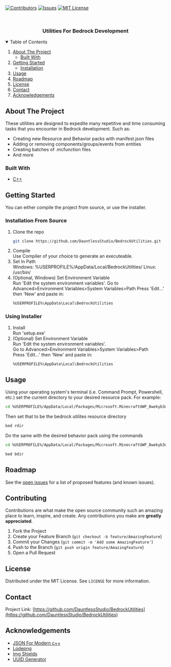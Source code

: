 <!--
*** Thanks for checking out the Best-README-Template. If you have a suggestion
*** that would make this better, please fork the repo and create a pull request
*** or simply open an issue with the tag "enhancement".
*** Thanks again! Now go create something AMAZING! :D
-->



<!-- PROJECT SHIELDS -->
<!--
*** I'm using markdown "reference style" links for readability.
*** Reference links are enclosed in brackets [ ] instead of parentheses ( ).
*** See the bottom of this document for the declaration of the reference variables
*** for contributors-url, forks-url, etc. This is an optional, concise syntax you may use.
*** https://www.markdownguide.org/basic-syntax/#reference-style-links
-->
[![Contributors][contributors-shield]][contributors-url]
[![Issues][issues-shield]][issues-url]
[![MIT License][license-shield]][license-url]


<!-- PROJECT LOGO -->
<br />
<p align="center">
  <a href="https://github.com/DauntlessStudio/BedrockUtilities">
  </a>
  <h3 align="center">Utilities For Bedrock Development</h3>
</p>



<!-- TABLE OF CONTENTS -->
<details open="open">
  <summary>Table of Contents</summary>
  <ol>
    <li>
      <a href="#about-the-project">About The Project</a>
      <ul>
        <li><a href="#built-with">Built With</a></li>
      </ul>
    </li>
    <li>
      <a href="#getting-started">Getting Started</a>
      <ul>
        <li><a href="#installation">Installation</a></li>
      </ul>
    </li>
    <li><a href="#usage">Usage</a></li>
    <li><a href="#roadmap">Roadmap</a></li>
    <li><a href="#license">License</a></li>
    <li><a href="#contact">Contact</a></li>
    <li><a href="#acknowledgements">Acknowledgements</a></li>
  </ol>
</details>



<!-- ABOUT THE PROJECT -->
## About The Project

These utilities are designed to expedite many repetitive and time consuming tasks that you encounter in Bedrock development. Such as:
* Creating new Resource and Behavior packs with manifest.json files
* Adding or removing components/groups/events from entities
* Creating batches of .mcfunction files
* And more

### Built With

* [C++](https://www.cplusplus.com/)



<!-- GETTING STARTED -->
## Getting Started

You can either compile the project from source, or use the installer.

### Installation From Source

1. Clone the repo
   ```sh
   git clone https://github.com/DauntlessStudio/BedrockUtilities.git
   ```
2. Compile  
   Use Compiler of your choice to generate an executeable.
3. Set In Path  
   Windows: %USERPROFILE%/AppData/Local/BedrockUtilities/
   Linux: /usr/bin/
4. (Optional, Windows) Set Environment Variable  
   Run 'Edit the system environment variables'.
   Go to Advanced>Environment Variables>System Variables>Path
   Press 'Edit...' then 'New' and paste in:
   ```sh
   %USERPROFILE%\AppData\Local\BedrockUtilities
   ```

### Using Installer
1. Install  
   Run 'setup.exe'
2. (Optional) Set Environment Variable  
   Run 'Edit the system environment variables'.  
   Go to Advanced>Environment Variables>System Variables>Path  
   Press 'Edit...' then 'New' and paste in:
   ```sh
   %USERPROFILE%\AppData\Local\BedrockUtilities
   ```

<!-- USAGE EXAMPLES -->
## Usage

Using your operating system's terminal (i.e. Command Prompt, Powershell, etc.) set the current directory to your desired resource pack. For example:
```sh
cd %USERPROFILE%/AppData/Local/Packages/Microsoft.MinecraftUWP_8wekyb3d8bbwe/LocalState/games/com.mojang/development_resource_packs/<target-pack>
```
Then set that to be the bedrock utilites resource directory
```sh
bed rdir
```
Do the same with the desired behavior pack using the commands
```sh
cd %USERPROFILE%/AppData/Local/Packages/Microsoft.MinecraftUWP_8wekyb3d8bbwe/LocalState/games/com.mojang/development_behavior_packs/<target-pack>
```
```sh
bed bdir
```


<!-- ROADMAP -->
## Roadmap

See the [open issues](https://github.com/DauntlessStudio/BedrockUtilities/issues) for a list of proposed features (and known issues).



<!-- CONTRIBUTING -->
## Contributing

Contributions are what make the open source community such an amazing place to learn, inspire, and create. Any contributions you make are **greatly appreciated**.

1. Fork the Project
2. Create your Feature Branch (`git checkout -b feature/AmazingFeature`)
3. Commit your Changes (`git commit -m 'Add some AmazingFeature'`)
4. Push to the Branch (`git push origin feature/AmazingFeature`)
5. Open a Pull Request



<!-- LICENSE -->
## License

Distributed under the MIT License. See `LICENSE` for more information.



<!-- CONTACT -->
## Contact

Project Link: [https://github.com/DauntlessStudio/BedrockUtilities](https://github.com/DauntlessStudio/BedrockUtilities)



<!-- ACKNOWLEDGEMENTS -->
## Acknowledgements
* [JSON For Modern c++](https://github.com/nlohmann/json)
* [Lodepng](https://github.com/lvandeve/lodepng)
* [Img Shields](https://shields.io)
* [UUID Generator](https://github.com/mariusbancila/stduuid)




<!-- MARKDOWN LINKS & IMAGES -->
<!-- https://www.markdownguide.org/basic-syntax/#reference-style-links -->
[contributors-shield]: https://img.shields.io/github/contributors/DauntlessStudio/BedrockUtilities.svg?style=for-the-badge
[contributors-url]: https://github.com/DauntlessStudio/BedrockUtilities/graphs/contributors
[forks-shield]: https://img.shields.io/github/forks/DauntlessStudio/BedrockUtilities.svg?style=for-the-badge
[forks-url]: https://github.com/DauntlessStudio/BedrockUtilities/network/members
[stars-shield]: https://img.shields.io/github/stars/DauntlessStudio/BedrockUtilities.svg?style=for-the-badge
[stars-url]: https://github.com/DauntlessStudio/BedrockUtilities/stargazers
[issues-shield]: https://img.shields.io/github/issues/DauntlessStudio/BedrockUtilities.svg?style=for-the-badge
[issues-url]: https://github.com/DauntlessStudio/BedrockUtilities/issues
[license-shield]: https://img.shields.io/badge/LICENSE-MIT-brightgreen?style=for-the-badge
[license-url]: https://github.com/othneildrew/DauntlessStudio/BedrockUtilities/master/LICENSE.txt
